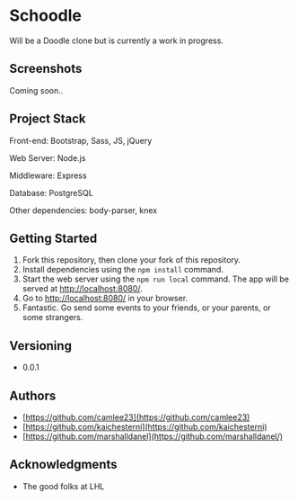 # Schoodle

Will be a Doodle clone but is currently a work in progress.

## Screenshots

Coming soon..

## Project Stack

Front-end: Bootstrap, Sass, JS, jQuery

Web Server: Node.js

Middleware: Express

Database: PostgreSQL

Other dependencies: body-parser, knex

## Getting Started

1. Fork this repository, then clone your fork of this repository.
2. Install dependencies using the `npm install` command.
3. Start the web server using the `npm run local` command. The app will be served at <http://localhost:8080/>.
4. Go to <http://localhost:8080/> in your browser.
5. Fantastic. Go send some events to your friends, or your parents, or some strangers.

## Versioning

* 0.0.1

## Authors

* [https://github.com/camlee23](https://github.com/camlee23)
* [https://github.com/kaichesterni](https://github.com/kaichesterni)
* [https://github.com/marshalldanel](https://github.com/marshalldanel/)


## Acknowledgments

* The good folks at LHL
